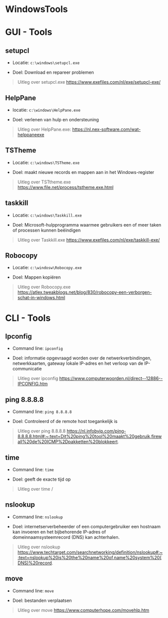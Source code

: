 # WindowsTools

# GUI - Tools

  ## setupcl
  - Locatie: ``c:\windows\setupcl.exe``

  - Doel: Download en repareer problemen

  > Uitleg over setupcl.exe
    https://www.exefiles.com/nl/exe/setupcl-exe/
 
  ## HelpPane
  - locatie: ``c:\windows\HelpPane.exe``

  - Doel: verlenen van hulp en ondersteuning

  > Uitleg over HelpPane.exe:
    https://nl.nex-software.com/wat-helppaneexe
    
   ## TSTheme
   - Locatie: ``c:\windows\TSTheme.exe``

   - Doel: maakt nieuwe records en mappen aan in het Windows-register 

   > Uitleg over TSTtheme.exe
     https://www.file.net/process/tstheme.exe.html
     
   ## taskkill
   - Locatie: ``c:\windows\Taskkill.exe``
   
   - Doel: Microsoft-hulpprogramma waarmee gebruikers een of meer taken of processen kunnen beëindigen

   > Uitleg over Taskkill.exe
     https://www.exefiles.com/nl/exe/taskkill-exe/
     
   ## Robocopy
   - Locatie: ``c:\windosw\Robocopy.exe``

   - Doel: Mappen kopiëren

   > Uitleg over Robocopy.exe
     https://atlex.tweakblogs.net/blog/830/robocopy-een-verborgen-schat-in-windows.html
    
   
   # CLI - Tools
   
   ## Ipconfig
   - Command line: ``ipconfig``
   
   - Doel:  informatie opgevraagd worden over de netwerkverbindingen, netwerkkaarten, gateway lokale IP-adres en het verloop van de IP-communicatie

   > Uitleg over ipconfig
     https://www.computerwoorden.nl/direct--12886--IPCONFIG.htm
     
   ## ping 8.8.8.8
   - Command line: ``ping 8.8.8.8``

   - Doel: Controleerd of de remote host toegankelijk is

   > Uitleg over ping 8.8.8.8
     https://nl.infobyip.com/ping-8.8.8.8.html#:~:text=Dit%20ping%20tool%20maakt%20gebruik,firewall%20de%20ICMP%2Dpakketten%20blokkeert.
     
   ## time
   - Command line: ``time``

   - Doel: geeft de exacte tijd op

   > Uitleg over time
     /
    
   ## nslookup
   - Command line: ``nslookup``

   - Doel: internetserverbeheerder of een computergebruiker een hostnaam kan invoeren en het bijbehorende IP-adres of domeinnaamsysteemrecord (DNS) kan achterhalen.

   > Uitleg over nslookup
     https://www.techtarget.com/searchnetworking/definition/nslookup#:~:text=nslookup%20is%20the%20name%20of,name%20system%20(DNS)%20record.
     
   ## move
   - Command line: ``move``
   
   - Doel: bestanden verplaatsen
   
   > Uitleg over move
     https://www.computerhope.com/movehlp.htm
     
